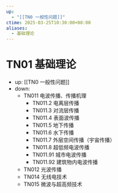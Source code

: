 ```yaml
---
up:
  - "[[TN0 一般性问题]]"
ctime: 2025-03-25T10:30:00+08:00
aliases:
  - 基础理论
---
```


# TN01 基础理论

- up: [[TN0 一般性问题]]
- down:	
	- TN011 电波传播、传播机理
		- TN011.2 电离层传播
		- TN011.3 对流层传播
		- TN011.4 表面波传播
		- TN011.5 地下传播
		- TN011.6 水下传播
		- TN011.7 外层空间传播（宇宙传播）
		- TN011.8 超低频电波传播
		- TN011.91 城市电波传播
		- TN011.92 建筑物内电波传播
	- TN012 光波传播
	- TN014 无线电技术
	- TN015 微波与超高频技术
	
